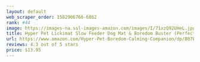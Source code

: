 ```yaml
---
layout: default 
﻿web_scraper_order: 1582906766-6862
rank: #44
image: https://images-na.ssl-images-amazon.com/images/I/71xzQ92UHeL.jpg
title: Hyper Pet Lickimat Slow Feeder Dog Mat & Boredom Buster (Perfect For Dog Food, Dog…
url: https://www.amazon.com/Hyper-Pet-Boredom-Calming-Companion/dp/B07BJ9HVLG/ref=zg_mw_pet-supplies_44?_encoding=UTF8&psc=1&refRID=1681C9HM719PR5VMS4KX
reviews: 4.3 out of 5 stars
price: $13.95 
---
```

